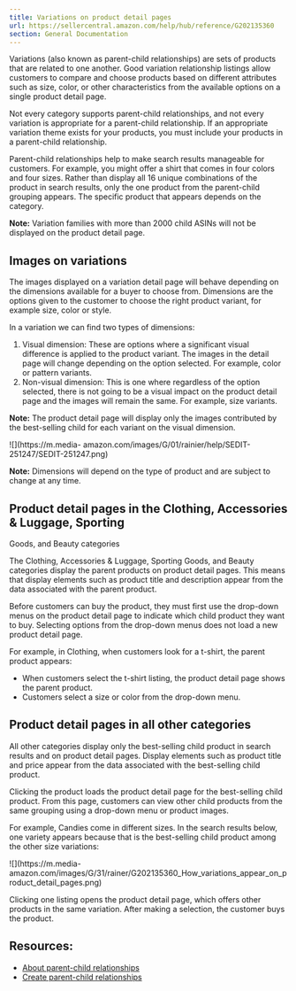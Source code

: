 ```yaml
---
title: Variations on product detail pages
url: https://sellercentral.amazon.com/help/hub/reference/G202135360
section: General Documentation
---
```


Variations (also known as parent-child relationships) are sets of products
that are related to one another. Good variation relationship listings allow
customers to compare and choose products based on different attributes such as
size, color, or other characteristics from the available options on a single
product detail page.

Not every category supports parent-child relationships, and not every
variation is appropriate for a parent-child relationship. If an appropriate
variation theme exists for your products, you must include your products in a
parent-child relationship.

Parent-child relationships help to make search results manageable for
customers. For example, you might offer a shirt that comes in four colors and
four sizes. Rather than display all 16 unique combinations of the product in
search results, only the one product from the parent-child grouping appears.
The specific product that appears depends on the category.

**Note:** Variation families with more than 2000 child ASINs will not be
displayed on the product detail page.

## Images on variations

The images displayed on a variation detail page will behave depending on the
dimensions available for a buyer to choose from. Dimensions are the options
given to the customer to choose the right product variant, for example size,
color or style.

In a variation we can find two types of dimensions:  

  1. Visual dimension: These are options where a significant visual difference is applied to the product variant. The images in the detail page will change depending on the option selected. For example, color or pattern variants.
  2. Non-visual dimension: This is one where regardless of the option selected, there is not going to be a visual impact on the product detail page and the images will remain the same. For example, size variants.

**Note:** The product detail page will display only the images contributed by
the best-selling child for each variant on the visual dimension.

![](https://m.media-
amazon.com/images/G/01/rainier/help/SEDIT-251247/SEDIT-251247.png)

**Note:** Dimensions will depend on the type of product and are subject to
change at any time.

## Product detail pages in the Clothing, Accessories & Luggage, Sporting
Goods, and Beauty categories

The Clothing, Accessories & Luggage, Sporting Goods, and Beauty categories
display the parent products on product detail pages. This means that display
elements such as product title and description appear from the data associated
with the parent product.

Before customers can buy the product, they must first use the drop-down menus
on the product detail page to indicate which child product they want to buy.
Selecting options from the drop-down menus does not load a new product detail
page.

For example, in Clothing, when customers look for a t-shirt, the parent
product appears:

  * When customers select the t-shirt listing, the product detail page shows the parent product.
  * Customers select a size or color from the drop-down menu.

## Product detail pages in all other categories

All other categories display only the best-selling child product in search
results and on product detail pages. Display elements such as product title
and price appear from the data associated with the best-selling child product.

Clicking the product loads the product detail page for the best-selling child
product. From this page, customers can view other child products from the same
grouping using a drop-down menu or product images.

For example, Candies come in different sizes. In the search results below, one
variety appears because that is the best-selling child product among the other
size variations:

![](https://m.media-
amazon.com/images/G/31/rainer/G202135360_How_variations_appear_on_product_detail_pages.png)  

Clicking one listing opens the product detail page, which offers other
products in the same variation. After making a selection, the customer buys
the product.

##  Resources:

  * [About parent-child relationships](/gp/help/G8841)
  * [Create parent-child relationships](/gp/help/202135320)

